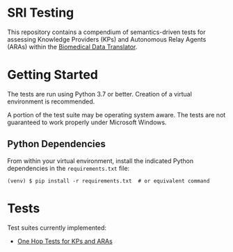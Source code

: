 # SRI Testing

This repository contains a compendium of semantics-driven tests for assessing Knowledge Providers (KPs) and Autonomous Relay Agents (ARAs) within the [Biomedical Data Translator](https://ncats.nih.gov/translator).

# Getting Started

The tests are run using Python 3.7 or better. Creation of a virtual environment is recommended.

A portion of the test suite may be operating system aware. The tests are not guaranteed to work properly under Microsoft Windows.

## Python Dependencies

From within your virtual environment, install the indicated Python dependencies in the `requirements.txt` file:

```shell
(venv) $ pip install -r requirements.txt  # or equivalent command
```

# Tests

Test suites currently implemented:

- [One Hop Tests for KPs and ARAs](tests/onehop/README.md)
